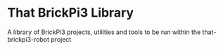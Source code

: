 # That BrickPi3 Library
A library of BrickPi3 projects, utilities and tools to be
run within the that-brickpi3-robot project
